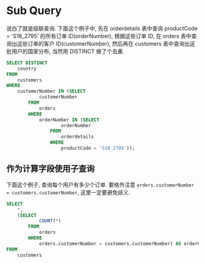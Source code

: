 # Sub Query

说白了就是级联查询. 下面这个例子中, 先在 orderdetails 表中查询 productCode = 'S18_2795' 的所有订单 ID(orderNumber), 根据这些订单 ID, 在 orders 表中查询出这些订单的客户 ID(customerNumber), 然后再在 customers 表中查询出这批用户的国家分布, 当然用 DISTINCT 做了个去重.

```sql
SELECT DISTINCT
    country
FROM
    customers
WHERE
    customerNumber IN (SELECT 
            customerNumber
        FROM
            orders
        WHERE
            orderNumber IN (SELECT 
                    orderNumber
                FROM
                    orderdetails
                WHERE
                    productCode = 'S18_2795'));
```

## 作为计算字段使用子查询

下面这个例子, 查询每个用户有多少个订单. 要格外注意 `orders.customerNumber = customers.customerNumber`, 这里一定要避免歧义.

```sql
SELECT 
    *,
    (SELECT 
            COUNT(*)
        FROM
            orders
        WHERE
            orders.customerNumber = customers.customerNumber) AS orderCounts
FROM
    customers
```
